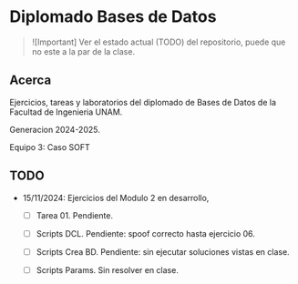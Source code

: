# Diplomado Bases de Datos

> ![Important]
> Ver el estado actual (TODO) del repositorio, puede que no este a la par de la clase.

## Acerca 
Ejercicios, tareas y laboratorios del diplomado de Bases de Datos de la Facultad de Ingenieria UNAM.

Generacion 2024-2025. 

Equipo 3: Caso SOFT


## TODO

- 15/11/2024: Ejercicios del Modulo 2 en desarrollo,
    - [ ] Tarea 01. Pendiente.
    - [ ] Scripts DCL. Pendiente: spoof correcto hasta ejercicio 06.
    - [ ] Scripts Crea BD. Pendiente: sin ejecutar soluciones vistas en clase.
    - [ ] Scripts Params. Sin resolver en clase.


